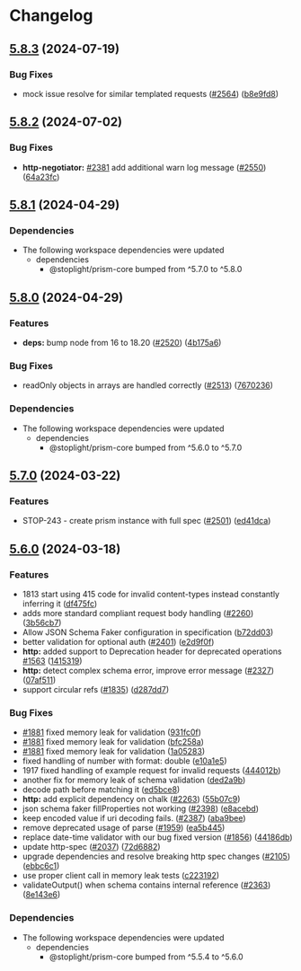 # Changelog

## [5.8.3](https://github.com/stoplightio/prism/compare/v5.8.2...v5.8.3) (2024-07-19)


### Bug Fixes

* mock issue resolve for similar templated requests ([#2564](https://github.com/stoplightio/prism/issues/2564)) ([b8e9fd8](https://github.com/stoplightio/prism/commit/b8e9fd815f0f612664b36704e4200d5473875fbe))

## [5.8.2](https://github.com/stoplightio/prism/compare/v5.8.1...v5.8.2) (2024-07-02)


### Bug Fixes

* **http-negotiator:** [#2381](https://github.com/stoplightio/prism/issues/2381) add additional warn log message ([#2550](https://github.com/stoplightio/prism/issues/2550)) ([64a23fc](https://github.com/stoplightio/prism/commit/64a23fc530ff1e01c186f01e77a5906c0251f394))

## [5.8.1](https://github.com/stoplightio/prism/compare/v5.8.0...v5.8.1) (2024-04-29)


### Dependencies

* The following workspace dependencies were updated
  * dependencies
    * @stoplight/prism-core bumped from ^5.7.0 to ^5.8.0

## [5.8.0](https://github.com/stoplightio/prism/compare/v5.7.0...v5.8.0) (2024-04-29)


### Features

* **deps:** bump node from 16 to 18.20 ([#2520](https://github.com/stoplightio/prism/issues/2520)) ([4b175a6](https://github.com/stoplightio/prism/commit/4b175a614a7d1f184863d741c8cbec494b37b57f))


### Bug Fixes

* readOnly objects in arrays are handled correctly ([#2513](https://github.com/stoplightio/prism/issues/2513)) ([7670236](https://github.com/stoplightio/prism/commit/767023681f481d5e9d8c46203613faa635541eab))


### Dependencies

* The following workspace dependencies were updated
  * dependencies
    * @stoplight/prism-core bumped from ^5.6.0 to ^5.7.0

## [5.7.0](https://github.com/stoplightio/prism/compare/v5.6.0...v5.7.0) (2024-03-22)


### Features

* STOP-243 - create prism instance with full spec ([#2501](https://github.com/stoplightio/prism/issues/2501)) ([ed41dca](https://github.com/stoplightio/prism/commit/ed41dca89e5ad673f1a0d813b403a44de7e367b2))

## [5.6.0](https://github.com/stoplightio/prism/compare/v5.5.4...v5.6.0) (2024-03-18)


### Features

* 1813 start using 415 code for invalid content-types instead constantly inferring it ([df475fc](https://github.com/stoplightio/prism/commit/df475fcb67608428c143b3e6a988d95a1ef1fd3e))
* adds more standard compliant request body handling ([#2260](https://github.com/stoplightio/prism/issues/2260)) ([3b56cb7](https://github.com/stoplightio/prism/commit/3b56cb72f41d106cbcc95bb7c27711a3c05c6298))
* Allow JSON Schema Faker configuration in specification ([b72dd03](https://github.com/stoplightio/prism/commit/b72dd03e24bea4a7178c824eb0d83c68715f1503))
* better validation for optional auth ([#2401](https://github.com/stoplightio/prism/issues/2401)) ([e2d9f0f](https://github.com/stoplightio/prism/commit/e2d9f0f23884c73a8dad371e3497a0956c00ee11))
* **http:** added support to Deprecation header for deprecated operations [#1563](https://github.com/stoplightio/prism/issues/1563) ([1415319](https://github.com/stoplightio/prism/commit/14153193c69bccd960e62bc2b86ec23470d66921))
* **http:** detect complex schema error, improve error message ([#2327](https://github.com/stoplightio/prism/issues/2327)) ([07af511](https://github.com/stoplightio/prism/commit/07af51120ecb8593bc7c0892bc79f5ad5258a67c))
* support circular refs ([#1835](https://github.com/stoplightio/prism/issues/1835)) ([d287dd7](https://github.com/stoplightio/prism/commit/d287dd700c2597c0b20214c8340680dd42e20085))


### Bug Fixes

* [#1881](https://github.com/stoplightio/prism/issues/1881) fixed memory leak for validation ([931fc0f](https://github.com/stoplightio/prism/commit/931fc0fe47b4ff4ec58f8ba3369d50f8d1bf47c3))
* [#1881](https://github.com/stoplightio/prism/issues/1881) fixed memory leak for validation ([bfc258a](https://github.com/stoplightio/prism/commit/bfc258aa98e49c46fa5116ca1e7b49b8a3117ce9))
* [#1881](https://github.com/stoplightio/prism/issues/1881) fixed memory leak for validation ([1a05283](https://github.com/stoplightio/prism/commit/1a0528365251043d041c487ebeb905a51310e420))
* fixed handling of number with format: double ([e10a1e5](https://github.com/stoplightio/prism/commit/e10a1e54995bd0a0c325412de63041835023f5d5))
* 1917 fixed handling of example request for invalid requests ([444012b](https://github.com/stoplightio/prism/commit/444012bf1d9675abb2628727d4c5b39de486eb43))
* another fix for memory leak of schema validation ([ded2a9b](https://github.com/stoplightio/prism/commit/ded2a9b110459b7c15e00115e5a600f6f8cd8438))
* decode path before matching it ([ed5bce8](https://github.com/stoplightio/prism/commit/ed5bce837fb0cf83d15fb1a085227986f063aee7))
* **http:** add explicit dependency on chalk ([#2263](https://github.com/stoplightio/prism/issues/2263)) ([55b07c9](https://github.com/stoplightio/prism/commit/55b07c98145799faf0aae47a023a34a6e22e714b))
* json schema faker fillProperties not working ([#2398](https://github.com/stoplightio/prism/issues/2398)) ([e8acebd](https://github.com/stoplightio/prism/commit/e8acebd430dfe3cfc9db7bda3228256153346488))
* keep encoded value if uri decoding fails. ([#2387](https://github.com/stoplightio/prism/issues/2387)) ([aba9bee](https://github.com/stoplightio/prism/commit/aba9bee0dae442da8364c327bd3d2e560e7de4cc))
* remove deprecated usage of parse ([#1959](https://github.com/stoplightio/prism/issues/1959)) ([ea5b445](https://github.com/stoplightio/prism/commit/ea5b44555435424c2743fd3cde9bea75a408c6b8))
* replace date-time validator with our bug fixed version ([#1856](https://github.com/stoplightio/prism/issues/1856)) ([44186db](https://github.com/stoplightio/prism/commit/44186dbf6eba6ad506fd9f08e473edf891cdbf3c))
* update http-spec ([#2037](https://github.com/stoplightio/prism/issues/2037)) ([72d6882](https://github.com/stoplightio/prism/commit/72d6882bc39a673e65b1fc10ff88d3581b838dca))
* upgrade dependencies and resolve breaking http spec changes ([#2105](https://github.com/stoplightio/prism/issues/2105)) ([ebbc6c1](https://github.com/stoplightio/prism/commit/ebbc6c1546aced8db0f492dd80651d2459c9bae0))
* use proper client call in memory leak tests ([c223192](https://github.com/stoplightio/prism/commit/c223192750c2edde958e43da8bffe639f2672952))
* validateOutput() when schema contains internal reference ([#2363](https://github.com/stoplightio/prism/issues/2363)) ([8e143e6](https://github.com/stoplightio/prism/commit/8e143e6622bdc8098a5c86c399831a12858612d5))


### Dependencies

* The following workspace dependencies were updated
  * dependencies
    * @stoplight/prism-core bumped from ^5.5.4 to ^5.6.0
